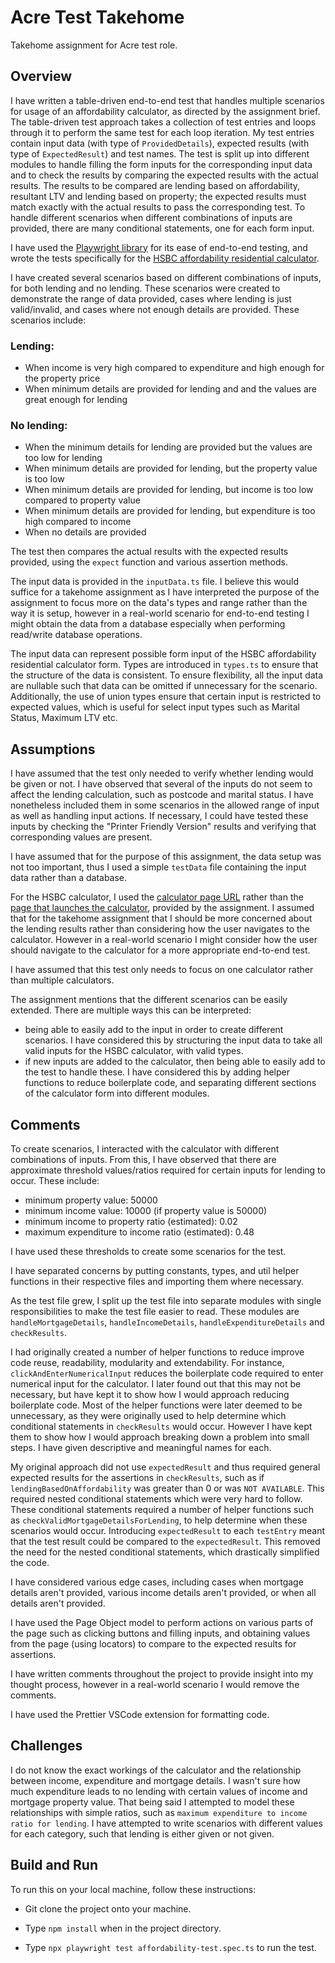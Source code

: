 # Acre Test Takehome

Takehome assignment for Acre test role.

## Overview

I have written a table-driven end-to-end test that handles multiple scenarios for usage of an affordability calculator, as directed by the assignment brief. The table-driven test approach takes a collection of test entries and loops through it to perform the same test for each loop iteration. My test entries contain input data (with type of `ProvidedDetails`), expected results (with type of `ExpectedResult`) and test names. The test is split up into different modules to handle filling the form inputs for the corresponding input data and to check the results by comparing the expected results with the actual results. The results to be compared are lending based on affordability, resultant LTV and lending based on property; the expected results must match exactly with the actual results to pass the corresponding test. To handle different scenarios when different combinations of inputs are provided, there are many conditional statements, one for each form input.

I have used the [Playwright library](https://playwright.dev/) for its ease of end-to-end testing, and wrote the tests specifically for the [HSBC affordability residential calculator](https://portal.intermediaries.hsbc.co.uk/affordabilitycalculator/affordabilitycalculatorpage.php).

I have created several scenarios based on different combinations of inputs, for both lending and no lending. These scenarios were created to demonstrate the range of data provided, cases where lending is just valid/invalid, and cases where not enough details are provided. These scenarios include:

### Lending:

- When income is very high compared to expenditure and high enough for the property price
- When minimum details are provided for lending and and the values are great enough for lending

### No lending:

- When the minimum details for lending are provided but the values are too low for lending
- When minimum details are provided for lending, but the property value is too low
- When minimum details are provided for lending, but income is too low compared to property value
- When minimum details are provided for lending, but expenditure is too high compared to income
- When no details are provided

The test then compares the actual results with the expected results provided, using the `expect` function and various assertion methods.

The input data is provided in the `inputData.ts` file. I believe this would suffice for a takehome assignment as I have interpreted the purpose of the assignment to focus more on the data's types and range rather than the way it is setup, however in a real-world scenario for end-to-end testing I might obtain the data from a database especially when performing read/write database operations.

The input data can represent possible form input of the HSBC affordability residential calculator form. Types are introduced in `types.ts` to ensure that the structure of the data is consistent. To ensure flexibility, all the input data are nullable such that data can be omitted if unnecessary for the scenario. Additionally, the use of union types ensure that certain input is restricted to expected values, which is useful for select input types such as Marital Status, Maximum LTV etc.

## Assumptions

I have assumed that the test only needed to verify whether lending would be given or not. I have observed that several of the inputs do not seem to affect the lending calculation, such as postcode and marital status. I have nonetheless included them in some scenarios in the allowed range of input as well as handling input actions. If necessary, I could have tested these inputs by checking the "Printer Friendly Version" results and verifying that corresponding values are present.

I have assumed that for the purpose of this assignment, the data setup was not too important, thus I used a simple `testData` file containing the input data rather than a database.

For the HSBC calculator, I used the [calculator page URL](https://portal.intermediaries.hsbc.co.uk/affordabilitycalculator/affordabilitycalculatorpage.php) rather than the [page that launches the calculator](https://intermediaries.hsbc.co.uk/calculator/), provided by the assignment. I assumed that for the takehome assignment that I should be more concerned about the lending results rather than considering how the user navigates to the calculator. However in a real-world scenario I might consider how the user should navigate to the calculator for a more appropriate end-to-end test.

I have assumed that this test only needs to focus on one calculator rather than multiple calculators.

The assignment mentions that the different scenarios can be easily extended. There are multiple ways this can be interpreted:

- being able to easily add to the input in order to create different scenarios. I have considered this by structuring the input data to take all valid inputs for the HSBC calculator, with valid types.
- if new inputs are added to the calculator, then being able to easily add to the test to handle these. I have considered this by adding helper functions to reduce boilerplate code, and separating different sections of the calculator form into different modules.

## Comments

To create scenarios, I interacted with the calculator with different combinations of inputs. From this, I have observed that there are approximate threshold values/ratios required for certain inputs for lending to occur. These include:

- minimum property value: 50000
- minimum income value: 10000 (if property value is 50000)
- minimum income to property ratio (estimated): 0.02
- maximum expenditure to income ratio (estimated): 0.48

I have used these thresholds to create some scenarios for the test.

I have separated concerns by putting constants, types, and util helper functions in their respective files and importing them where necessary.

As the test file grew, I split up the test file into separate modules with single responsibilities to make the test file easier to read. These modules are `handleMortgageDetails`, `handleIncomeDetails`, `handleExpenditureDetails` and `checkResults`.

I had originally created a number of helper functions to reduce improve code reuse, readability, modularity and extendability. For instance, `clickAndEnterNumericalInput` reduces the boilerplate code required to enter numerical input for the calculator. I later found out that this may not be necessary, but have kept it to show how I would approach reducing boilerplate code. Most of the helper functions were later deemed to be unnecessary, as they were originally used to help determine which conditional statements in `checkResults` would occur. However I have kept them to show how I would approach breaking down a problem into small steps. I have given descriptive and meaningful names for each.

My original approach did not use `expectedResult` and thus required general expected results for the assertions in `checkResults`, such as if `lendingBasedOnAffordability` was greater than 0 or was `NOT AVAILABLE`. This required nested conditional statements which were very hard to follow. These conditional statements required a number of helper functions such as `checkValidMortgageDetailsForLending`, to help determine when these scenarios would occur. Introducing `expectedResult` to each `testEntry` meant that the test result could be compared to the `expectedResult`. This removed the need for the nested conditional statements, which drastically simplified the code.

I have considered various edge cases, including cases when mortgage details aren't provided, various income details aren't provided, or when all details aren't provided.

I have used the Page Object model to perform actions on various parts of the page such as clicking buttons and filling inputs, and obtaining values from the page (using locators) to compare to the expected results for assertions.

I have written comments throughout the project to provide insight into my thought process, however in a real-world scenario I would remove the comments.

I have used the Prettier VSCode extension for formatting code.

## Challenges

I do not know the exact workings of the calculator and the relationship between income, expenditure and mortgage details. I wasn't sure how much expenditure leads to no lending with certain values of income and mortgage property value. That being said I attempted to model these relationships with simple ratios, such as `maximum expenditure to income ratio for lending`. I have attempted to write scenarios with different values for each category, such that lending is either given or not given.

## Build and Run

To run this on your local machine, follow these instructions:

- Git clone the project onto your machine.

- Type `npm install` when in the project directory.

- Type `npx playwright test affordability-test.spec.ts` to run the test.
